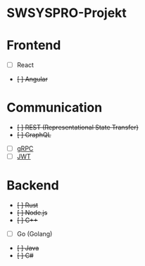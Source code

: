 # SWSYSPRO-Projekt

# Frontend
- [ ] React
- ~~[ ] Angular~~
# Communication 
 - ~~[ ] REST (Representational State Transfer)~~
 - ~~[ ] GraphQL~~
 - [ ] [gRPC](https://grpc.io/)
 - [ ] [JWT](https://jwt.io/)
# Backend
- ~~[ ] Rust~~
- ~~[ ] Node.js~~
- ~~[ ] C++~~
- [ ] Go (Golang)
- ~~[ ] Java~~
- ~~[ ] C#~~
